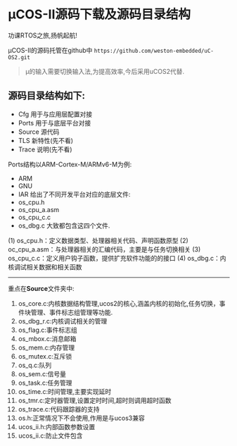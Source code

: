 # μCOS-II源码下载及源码目录结构

功课RTOS之旅,扬帆起航!

μCOS-II的源码托管在github中
`https://github.com/weston-embedded/uC-OS2.git`

>μ的输入需要切换输入法,为提高效率,今后采用uCOS2代替.

## 源码目录结构如下:

* Cfg 用于与应用层配置对接
* Ports 用于与底层平台对接
* Source 源代码
* TLS 新特性(先不看)   
* Trace 说明(先不看)

Ports结构以ARM-Cortex-M/ARMv6-M为例:
* ARM 
* GNU
* IAR
给出了不同开发平台对应的底层文件:
* os_cpu.h
* os_cpu_a.asm
* os_cpu_c.c
* os_dbg.c
大致都包含这四个文件.

(1) os_cpu.h：定义数据类型、处理器相关代码、声明函数原型
(2) oc_cpu_a.asm：与处理器相关的汇编代码，主要是与任务切换相关
(3) os_cpu_c.c：定义用户钩子函数，提供扩充软件功能的的接口
(4) os_dbg.c：内核调试相关数据和相关函数

---

重点在**Source**文件夹中:
1. os_core.c:内核数据结构管理,ucos2的核心,涵盖内核的初始化,任务切换，事件块管理、事件标志组管理等功能.
2. os_dbg_r.c:内核调试相关的管理
3. os_flag.c:事件标志组
4. os_mbox.c:消息邮箱
5. os_mem.c:内存管理
6. os_mutex.c:互斥锁
7. os_q.c:队列
8. os_sem.c:信号量
9. os_task.c:任务管理
10. os_time.c:时间管理,主要实现延时
11. os_tmr.c:定时器管理,设置定时时间,超时则调用超时函数
12. os_trace.c:代码跟踪器的支持
13. os.h:正常情况下不会使用,作用是与ucos3兼容
14. ucos_ii.h:内部函数参数设置
15. ucos_ii.c:防止文件包含